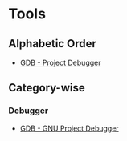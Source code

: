 # Tools

## Alphabetic Order

- [GDB - Project Debugger](tools/gdb.md)

## Category-wise

### Debugger

- [GDB - GNU Project Debugger](tools/gdb.md)
